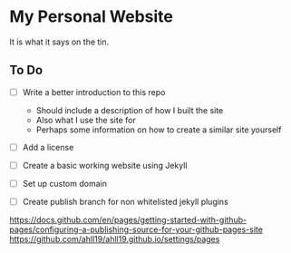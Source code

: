 # My Personal Website
It is what it says on the tin.

## To Do
- [ ] Write a better introduction to this repo
  - Should include a description of how I built the site
  - Also what I use the site for
  - Perhaps some information on how to create a similar site yourself
- [ ] Add a license
- [ ] Create a basic working website using Jekyll
- [ ] Set up custom domain
- [ ] Create publish branch for non whitelisted jekyll plugins


https://docs.github.com/en/pages/getting-started-with-github-pages/configuring-a-publishing-source-for-your-github-pages-site
https://github.com/ahll19/ahll19.github.io/settings/pages